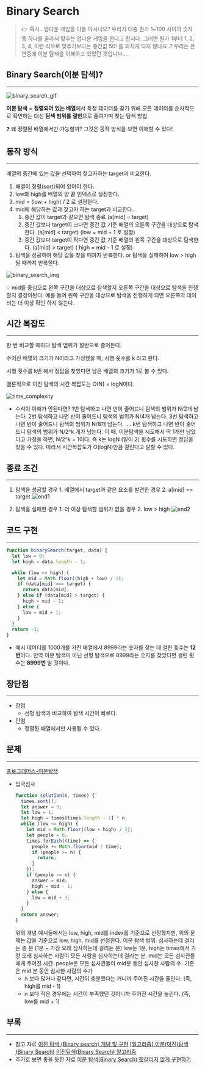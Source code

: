 # Binary Search

> 👉 혹시.. 업다운 게임을 다들 아시나요? 우리가 대충 뭔가 1~100 사이의 숫자 중 하나를 골라서 맞추는 업다운 게임을 한다고 합시다. 그러면 뭔가 1부터 1, 2, 3, 4, 이런 식으로 맞추기보다는 중간값 50! 를 외치게 되지 않나요..? 우리는 은연중에 이분 탐색을 이해하고 있었던 것입니다….

## Binary Search(이분 탐색)?

---

![binary_search_gif](https://blog.penjee.com/wp-content/uploads/2015/04/binary-and-linear-search-animations.gif)

**이분 탐색** = **정렬되어 있는 배열**에서 특정 데이터를 찾기 위해 모든 데이터를 순차적으로 확인하는 대신 **탐색 범위를 절반**으로 줄여가며 찾는 탐색 방법

❓ 왜 정렬된 배열에서만 가능할까? 그것은 동작 방식을 보면 이해할 수 있다!

## 동작 방식

---

배열의 중간에 있는 값을 선택하여 찾고자하는 target과 비교한다.

1. 배열이 정렬(sort)되어 있어야 한다.
2. low와 high를 배열의 양 끝 인덱스로 설정한다.
3. mid = (low + high) / 2 로 설정한다.
4. mid에 해당하는 값과 찾고자 하는 target과 비교한다.
   1. 중간 값이 target과 같으면 탐색 종료 (a[mid] = target)
   2. 중간 값보다 target이 크다면 중간 값 기준 배열의 오른쪽 구간을 대상으로 탐색한다. (a[mid] < target) (low = mid + 1 로 설정)
   3. 중간 값보다 target이 작다면 중간 값 기준 배열의 왼쪽 구간을 대상으로 탐색한다. (a[mid] > target)
      ( high = mid - 1 로 설정)
5. 탐색을 성공하여 해당 값을 찾을 때까지 반복한다. or 탐색을 실패하여 low > high 될 때까지 반복한다.

![binary_search_img](https://pale-freighter-43a.notion.site/image/https%3A%2F%2Fs3-us-west-2.amazonaws.com%2Fsecure.notion-static.com%2Ff90dff9b-a355-4d19-8869-7a828ac19c50%2FKakaoTalk_Photo_2022-04-13-15-11-41.png?table=block&id=b356c1ed-69af-4680-9b2c-a0df161b72df&spaceId=07c9824f-8fb4-4d32-b4e1-f618c474c29f&width=770&userId=&cache=v2)

💡 mid를 중심으로 왼쪽 구간을 대상으로 탐색할지 오른쪽 구간을 대상으로 탐색을 진행할지 결정이된다. 예를 들어 왼쪽 구간을 대상으로 탐색을 진행하게 되면 오른쪽의 데이터는 더 이상 확인 하지 않는다.

## 시간 복잡도

---

한 번 비교할 때마다 탐색 범위가 절반으로 줄어든다.

주어진 배열의 크기가 N이라고 가정했을 때, 시행 횟수를 k 라고 한다.

시행 횟수를 k번 해서 정답을 찾았다면 남은 배열의 크기가 1로 볼 수 있다.

결론적으로 이진 탐색의 시간 복잡도는 O(N) = logN이다.

![time_complexity](https://pale-freighter-43a.notion.site/image/https%3A%2F%2Fs3-us-west-2.amazonaws.com%2Fsecure.notion-static.com%2F42bca09b-e072-43d6-8bbf-69bceff64f81%2F%E1%84%89%E1%85%B3%E1%84%8F%E1%85%B3%E1%84%85%E1%85%B5%E1%86%AB%E1%84%89%E1%85%A3%E1%86%BA_2022-04-13_%E1%84%8B%E1%85%A9%E1%84%92%E1%85%AE_12.48.52.png?table=block&id=d917e10d-585b-421c-b599-f2ebda2b3b07&spaceId=07c9824f-8fb4-4d32-b4e1-f618c474c29f&width=290&userId=&cache=v2)

- 수식이 이해가 안된다면?
  1번 탐색하고 나면 반이 줄어드니 탐색의 범위가 N/2개 남는다.
  2번 탐색하고 나면 반이 줄어드니 탐색의 범위가 N/4개 남는다.
  3번 탐색하고 나면 반이 줄어드니 탐색의 범위가 N/8개 남는다.
  ....
  k번 탐색하고 나면 반이 줄어드니 탐색의 범위가 N/2^k 개가 남는다.
  이 때, 이분탐색을 시도해서 딱 1개만 남았다고 가정을 하면, N/2^k = 1이다.
  즉 k는 logN (밑이 2) 횟수를 시도하면 정답을 찾을 수 있다.
  따라서 시간복잡도가 O(logN)만큼 걸린다고 말할 수 있다.

## 종료 조건

---

1. 탐색을 성공할 경우 1. 배열에서 target과 같은 요소를 발견한 경우 2. a[mid] == target
   ![end1](https://pale-freighter-43a.notion.site/image/https%3A%2F%2Fs3-us-west-2.amazonaws.com%2Fsecure.notion-static.com%2Fe279baf3-bb50-409e-bb4a-555ec91561b3%2F%E1%84%89%E1%85%B3%E1%84%8F%E1%85%B3%E1%84%85%E1%85%B5%E1%86%AB%E1%84%89%E1%85%A3%E1%86%BA_2022-04-13_%E1%84%8B%E1%85%A9%E1%84%92%E1%85%AE_1.15.41.png?table=block&id=4fab86cf-ddfa-46d5-8ff4-dc49e66116c4&spaceId=07c9824f-8fb4-4d32-b4e1-f618c474c29f&width=2000&userId=&cache=v2)

2. 탐색을 실패한 경우 1. 더 이상 탐색할 범위가 없을 경우 2. low > high
   ![end2](https://pale-freighter-43a.notion.site/image/https%3A%2F%2Fs3-us-west-2.amazonaws.com%2Fsecure.notion-static.com%2F3202c4ec-9b37-4922-9bcd-dad83cf971f6%2F%E1%84%89%E1%85%B3%E1%84%8F%E1%85%B3%E1%84%85%E1%85%B5%E1%86%AB%E1%84%89%E1%85%A3%E1%86%BA_2022-04-13_%E1%84%8B%E1%85%A9%E1%84%92%E1%85%AE_1.15.51.png?table=block&id=ab1ec081-6154-4891-bd6b-a6dad7980bc7&spaceId=07c9824f-8fb4-4d32-b4e1-f618c474c29f&width=2000&userId=&cache=v2)

## 코드 구현

---

```javascript
function binarySearch(target, data) {
  let low = 0;
  let high = data.length - 1;

  while (low <= high) {
    let mid = Math.floor((high + low) / 2);
    if (data[mid] === target) {
      return data[mid];
    } else if (data[mid] > target) {
      high = mid - 1;
    } else {
      low = mid + 1;
    }
  }
  return -1;
}
```

- 예시
  데이터를 1000개를 가진 배열에서 8999라는 숫자를 찾는 데 걸린 횟수는 **12번**이다.
  만약 이분 탐색이 아닌 선형 탐색으로 8999라는 숫자를 찾았다면 걸린 횟수는 **8999번** 일 것이다.

## 장단점

---

- 장점
  - 선형 탐색과 비교하여 탐색 시간이 빠르다.
- 단점
  - 정렬된 배열에서만 사용될 수 있다.

## 문제

---

[프로그래머스-이분탐색](https://programmers.co.kr/learn/courses/30/parts/12486)

- 입국심사
  ```jsx
  function solution(n, times) {
    times.sort();
    let answer = 0;
    let low = 1;
    let high = times[times.length - 1] * n;
    while (low <= high) {
      let mid = Math.floor((low + high) / 2);
      let people = 0;
      times.forEach((time) => {
        people += Math.floor(mid / time);
        if (people >= n) {
          return;
        }
      });
      if (people >= n) {
        answer = mid;
        high = mid - 1;
      } else {
        low = mid + 1;
      }
    }
    return answer;
  }
  ```
  위의 개념 예시들에서는 low, high, mid를 index를 기준으로 선정했지만, 위의 문제는 값을 기준으로 low, high, mid를 선정한다.
  이분 탐색 범위: 심사하는데 걸리는 총 분 (1분 ~ 가장 오래 심사하는데 걸리는 분)
  low는 1분, high는 times에서 가장 오래 심사하는 사람이 모든 사람을 심사하는데 걸리는 분.
  mid는 모든 심사관들에게 주어진 시간.
  people은 모든 심사관들이 mid분 동안 심사한 사람의 수.
  기준은 mid 분 동안 심사한 사람의 수가
  - n 보다 많거나 같다면, 시간이 충분했다는 거니까 주어진 시간을 줄인다.
    (즉, high를 mid - 1)
  - n 보다 적은 경우에는 시간이 부족했던 것이니까 주어진 시간을 늘린다.
    (즉, low를 mid + 1)

## 부록

---

- 참고 자료
  [이진 탐색 (Binary search) 개념 및 구현](https://yoongrammer.tistory.com/75#%EC%A2%85%EB%A3%8C_%EC%A1%B0%EA%B1%B4)
  [[알고리즘] 이분(이진)탐색 (Binary Search)](https://novemberfirst.tistory.com/84)
  [이진탐색(Binary Search) 알고리즘](https://velog.io/@ssuda/%EC%9D%B4%EC%A7%84%ED%83%90%EC%83%89Binary-Search-%EC%95%8C%EA%B3%A0%EB%A6%AC%EC%A6%98)
- 추가로 보면 좋을 듯한 자료
  [이분 탐색(Binary Search) 헷갈리지 않게 구현하기](https://www.acmicpc.net/blog/view/109)
